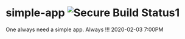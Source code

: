 # simple-app ![Secure Build Status1](https://9.47.224.46:8443/badge.svg)
One always need a simple app. Always !!!
2020-02-03 7:00PM
